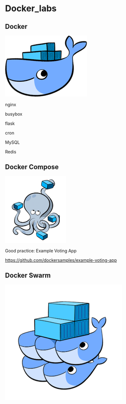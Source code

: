 # Docker_labs

## Docker

<img src="https://github.com/cly1213/Docker_labs/blob/main/img/docker.png"/>

nginx

busybox

flask

cron

MySQL

Redis

## Docker Compose

<img src="https://github.com/cly1213/Docker_labs/blob/main/img/docker-compose.png"/>

Good practice: Example Voting App

https://github.com/dockersamples/example-voting-app

## Docker Swarm

<img src="https://github.com/cly1213/Docker_labs/blob/main/img/docker-swarm.png"/>
